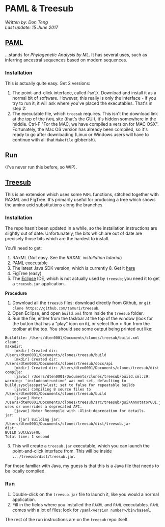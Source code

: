 # PAML & Treesub

*Written by: Don Teng<br>
Last update: 15 June 2017<br>*

## [PAML](http://abacus.gene.ucl.ac.uk/software/paml.html)
...stands for *Phylogenetic Analysis by ML*. It has several uses, such as inferring ancestral sequences based on modern sequences. 

### Installation
This is actually quite easy. Get 2 versions:
1. The point-and-click interface, called `PamlX`. Download and install it as a normal bit of software. However, this really is only the interface - if you try to run it, it will ask where you've placed the executables. That's in step 2:
2. The executable file, which `treesub` requires. This isn't the download link at the top of the `PAML` site (that's the GUI), it's hidden somewhere in the middle.  Ctrl-F "For the MAC, we have compiled a version for MAC OSX". Fortunately, the Mac OS version has already been compiled, so it's ready to go after downloading (Linux or Windows users will have to continue with all that `Makefile` gibberish).

## Run
(I've never run this before, so WIP).

## [Treesub](https://github.com/tamuri/treesub)
This is an extension which uses some `PAML` functions, stitched together with RAXML and FigTree. It's primarily useful for producing a tree which shows the amino acid substitutions along the branches. 

### Installation

The repo hasn't been updated in a while, so the installation instructions are slightly out of date. Unfortunately, the bits which are out of date are precisely those bits which are the hardest to install. 

You'll need to get:
1. RAxML (Not easy. See the *RAXML installation tutorial*)
2. PAML executable
3. The latest Java SDK version, which is currently 8. Get it [here](http://www.oracle.com/technetwork/java/javase/downloads/jdk8-downloads-2133151.html)
4. FigTree (easy)
5. The [Eclipse](https://www.eclipse.org/downloads/?) IDE, which is not actually used by `treesub`; you need it to get a `treesub.jar` application.

**Procedure**
1. Download all the `treesub` files: download directly from Github, or `git clone https://github.com/tamuri/treesub`.
2. Open Eclipse, and open `build.xml` from inside the `treesub` folder.
3. Run the file, either from the taskbar at the top of the window (look for the button that has a "play" icon on it), or select Run > Run from the toolbar at the top. You should see some output being printed out like:

```
Buildfile: /Users/dten0001/Documents/clones/treesub/build.xml
clean:
makedir:
    [mkdir] Created dir: /Users/dten0001/Documents/clones/treesub/build
    [mkdir] Created dir: /Users/dten0001/Documents/clones/treesub/docs/api
    [mkdir] Created dir: /Users/dten0001/Documents/clones/treesub/dist
compile:
    [javac] /Users/dten0001/Documents/clones/treesub/build.xml:29: warning: 'includeantruntime' was not set, defaulting to build.sysclasspath=last; set to false for repeatable builds
    [javac] Compiling 8 source files to /Users/dten0001/Documents/clones/treesub/build
    [javac] Note: /Users/dten0001/Documents/clones/treesub/src/treesub/gui/AnnotatorGUI.java uses or overrides a deprecated API.
    [javac] Note: Recompile with -Xlint:deprecation for details.
jar:
      [jar] Building jar: /Users/dten0001/Documents/clones/treesub/dist/treesub.jar
dist:
BUILD SUCCESSFUL
Total time: 1 second
```

3. This will create a `treesub.jar` executable, which you can launch the point-and-click interface from. This will be inside `.../treesub/dist/treesub.jar`.

For those familiar with Java, my guess is that this is a Java file that needs to be locally compiled.

### Run
1. Double-click on the `treesub.jar` file to launch it, like you would a normal application. 
2. Fill in the fields where you installed the `RAXML` and `PAML` executables. `PAML` comes with a lot of files; look for `/paml<version number>/bin/baseml`.

The rest of the run instructions are on the `treesub` repo itself. 
